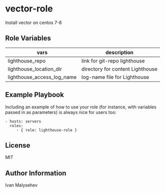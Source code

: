 vector-role
=========

Install vector on centos 7-8

Role Variables
--------------

| vars | description |
|------|----------|
| lighthouse_repo | link for git-repo lighthouse |
| lighthouse_location_dir | directory for content Lighthouse |
| lighthouse_access_log_name | log-name file for Lighthouse |


Example Playbook
----------------

Including an example of how to use your role (for instance, with variables passed in as parameters) is always nice for users too:

    - hosts: servers
      roles:
         - { role: lighthouse-role }

License
-------

MIT

Author Information
------------------

Ivan Malysehev
